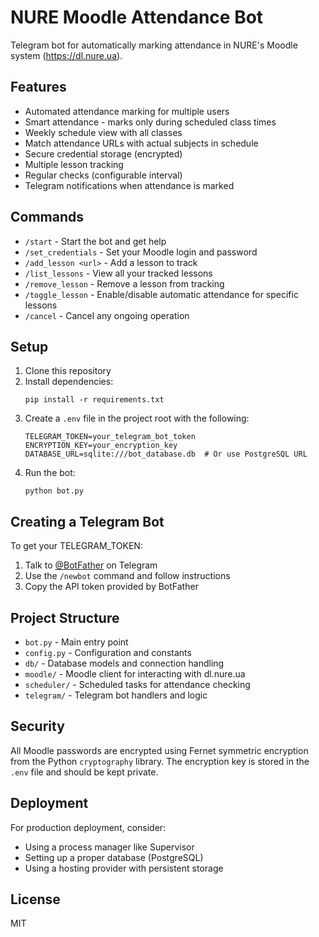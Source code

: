 # NURE Moodle Attendance Bot

Telegram bot for automatically marking attendance in NURE's Moodle system (https://dl.nure.ua).

## Features

- Automated attendance marking for multiple users
- Smart attendance - marks only during scheduled class times
- Weekly schedule view with all classes
- Match attendance URLs with actual subjects in schedule
- Secure credential storage (encrypted)
- Multiple lesson tracking
- Regular checks (configurable interval)
- Telegram notifications when attendance is marked

## Commands

- `/start` - Start the bot and get help
- `/set_credentials` - Set your Moodle login and password
- `/add_lesson <url>` - Add a lesson to track
- `/list_lessons` - View all your tracked lessons
- `/remove_lesson` - Remove a lesson from tracking
- `/toggle_lesson` - Enable/disable automatic attendance for specific lessons
- `/cancel` - Cancel any ongoing operation

## Setup

1. Clone this repository
2. Install dependencies:
   ```
   pip install -r requirements.txt
   ```
3. Create a `.env` file in the project root with the following:
   ```
   TELEGRAM_TOKEN=your_telegram_bot_token
   ENCRYPTION_KEY=your_encryption_key
   DATABASE_URL=sqlite:///bot_database.db  # Or use PostgreSQL URL
   ```
4. Run the bot:
   ```
   python bot.py
   ```

## Creating a Telegram Bot

To get your TELEGRAM_TOKEN:
1. Talk to [@BotFather](https://t.me/BotFather) on Telegram
2. Use the `/newbot` command and follow instructions
3. Copy the API token provided by BotFather

## Project Structure

- `bot.py` - Main entry point
- `config.py` - Configuration and constants
- `db/` - Database models and connection handling
- `moodle/` - Moodle client for interacting with dl.nure.ua
- `scheduler/` - Scheduled tasks for attendance checking
- `telegram/` - Telegram bot handlers and logic

## Security

All Moodle passwords are encrypted using Fernet symmetric encryption from the Python `cryptography` library. The encryption key is stored in the `.env` file and should be kept private.

## Deployment

For production deployment, consider:
- Using a process manager like Supervisor
- Setting up a proper database (PostgreSQL)
- Using a hosting provider with persistent storage

## License

MIT
